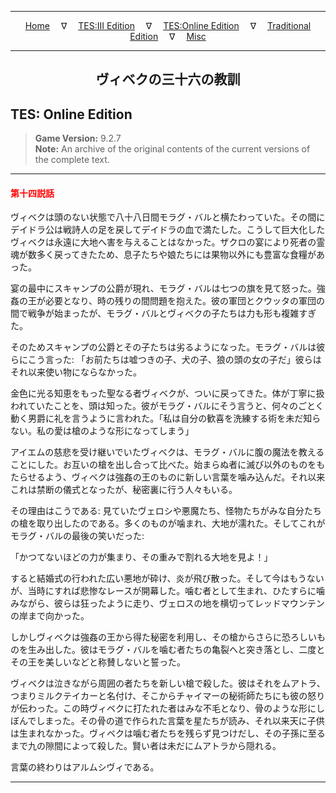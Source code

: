 
---

<!-- Jekyll Page Links -->

<center>
<a href="../../../../index.html">Home</a>
&emsp;&nabla;&emsp;
<a href="../../../index-tes3.html">TES:III Edition</a>
&emsp;&nabla;&emsp;
<a href="../../../index-teso.html">TES:Online Edition</a>
&emsp;&nabla;&emsp;
<a href="../../../index-traditional.html">Traditional Edition</a>
&emsp;&nabla;&emsp;
<a href="../../../index-misc.html">Misc</a>
</center>

<!-- Markdown Body Below: -->

---

<center>
<h2><span style="font-family:Yu Mincho">ヴィベクの三十六の教訓</span></h2>
</center>

## TES: Online Edition

> __Game Version:__ 9.2.7\
> __Note:__ An archive of the original contents of the current versions of the complete text.

---

#### <span style="color:red">第十四説話</span>

ヴィベクは頭のない状態で八十八日間モラグ・バルと横たわっていた。その間にデイドラ公は戦詩人の足を戻してデイドラの血で満たした。こうして巨大化したヴィベクは永遠に大地へ害を与えることはなかった。ザクロの宴により死者の霊魂が数多く戻ってきたため、息子たちや娘たちには果物以外にも豊富な食糧があった。

宴の最中にスキャンプの公爵が現れ、モラグ・バルは七つの旗を見て怒った。強姦の王が必要となり、時の残りの間問題を抱えた。彼の軍団とクウッタの軍団の間で戦争が始まったが、モラグ・バルとヴィベクの子たちは力も形も複雑すぎた。

そのためスキャンプの公爵とその子たちは劣るようになった。モラグ・バルは彼らにこう言った: 「お前たちは嘘つきの子、犬の子、狼の頭の女の子だ」彼らはそれ以来使い物にならなかった。

金色に光る知恵をもった聖なる者ヴィベクが、ついに戻ってきた。体が丁寧に扱われていたことを、頭は知った。彼がモラグ・バルにそう言うと、何々のごとく動く男爵に礼を言うように言われた。「私は自分の歓喜を洗練する術を未だ知らない。私の愛は槍のような形になってしまう」

アイエムの慈悲を受け継いでいたヴィベクは、モラグ・バルに腹の魔法を教えることにした。お互いの槍を出し合って比べた。始まらぬ者に滅び以外のものをもたらせるよう、ヴィベクは強姦の王のものに新しい言葉を噛み込んだ。それ以来これは禁断の儀式となったが、秘密裏に行う人々もいる。

その理由はこうである: 見ていたヴェロシや悪魔たち、怪物たちがみな自分たちの槍を取り出したのである。多くのものが噛まれ、大地が濡れた。そしてこれがモラグ・バルの最後の笑いだった:

「かつてないほどの力が集まり、その重みで割れる大地を見よ！」

すると結婚式の行われた広い悪地が砕け、炎が飛び散った。そして今はもうないが、当時にすれば悲惨なレースが開幕した。噛む者として生まれ、ひたすらに噛みながら、彼らは狂ったように走り、ヴェロスの地を横切ってレッドマウンテンの岸まで向かった。

しかしヴィベクは強姦の王から得た秘密を利用し、その槍からさらに恐ろしいものを生み出した。彼はモラグ・バルを噛む者たちの亀裂へと突き落とし、二度とその王を美しいなどと称賛しないと誓った。

ヴィベクは泣きながら周囲の者たちを新しい槍で殺した。彼はそれをムアトラ、つまりミルクテイカーと名付け、そこからチャイマーの秘術師たちにも彼の怒りが伝わった。この時ヴィベクに打たれた者はみな不毛となり、骨のような形にしぼんでしまった。その骨の道で作られた言葉を星たちが読み、それ以来天に子供は生まれなかった。ヴィベクは噛む者たちを残らず見つけだし、その子孫に至るまで九の隙間によって殺した。賢い者は未だにムアトラから隠れる。

言葉の終わりはアルムシヴィである。

---
